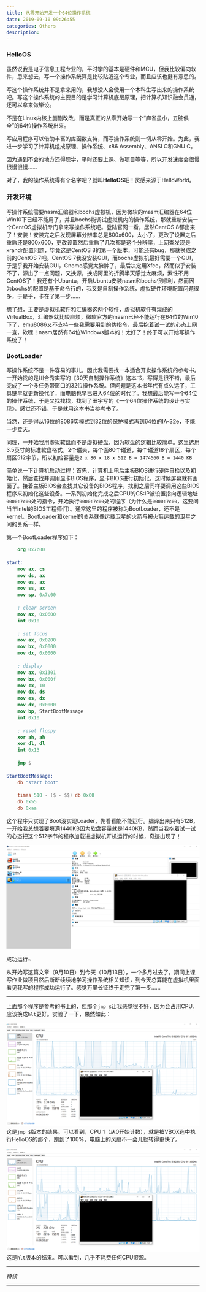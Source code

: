 ```yaml
---
title: 从零开始开发一个64位操作系统
date: 2019-09-10 09:26:55
categories: Others
description: 
---
```


### HelloOS

虽然说我是电子信息工程专业的，平时学的基本是硬件和MCU，但我比较偏向软件，思来想去，写一个操作系统算是比较贴近这个专业，而且应该也挺有意思的。

写这个操作系统并不是拿来用的，我想没人会使用一个本科生写出来的操作系统吧。写这个操作系统的主要目的是学习计算机底层原理，把计算机知识融会贯通，还可以拿来做毕设。

不是在Linux内核上删删改改，而是真正的从零开始写一个“麻雀虽小，五脏俱全”的64位操作系统出来。

写应用程序可以借助丰富的库函数支持，而写操作系统则一切从零开始。为此，我进一步学习了计算机组成原理、操作系统、x86 Assembly、ANSI C和GNU C。

因为遇到不会的地方还得现学，平时还要上课、做项目等等，所以开发速度会很慢很慢很慢……

对了，我的操作系统得有个名字吧？就叫**HelloOS**吧！灵感来源于HelloWorld。

### 开发环境

写操作系统需要nasm汇编器和bochs虚拟机，因为微软的masm汇编器在64位Win10下已经不能用了，并且bochs能调试虚拟机内的操作系统，那就重新安装一个CentOS虚拟机专门拿来写操作系统吧。登陆官网一看，居然CentOS 8都出来了！安装！安装完之后发现屏幕分辨率总是800x600，太小了，更改了设置之后重启还是800x600，更改设置然后重启了几次都是这个分辨率，上网查发现是xrandr配置问题，毕竟这是CentOS 8的第一个版本，可能还有bug，那就换成之前的CentOS 7吧。CentOS 7我没安装GUI，而bochs虚拟机最好需要一个GUI，于是乎我开始安装GUI，Gnome感觉太臃肿了，最后决定用Xfce，然而似乎安装不了，源出了一点问题，又换源，换成阿里的折腾半天感觉太麻烦，索性不用CentOS了！我还有个Ubuntu，开启Ubuntu安装nasm和bochs很顺利，然而因为bochs的配置是基于命令行的，我又是自制操作系统，虚拟硬件环境配置问题很多，于是乎，卡在了第一步……

想了想，主要是虚拟机软件和汇编器这两个软件，虚拟机软件有现成的VirtualBox，汇编器就比较麻烦，微软官方的masm已经不能运行在64位的Win10下了，emu8086又不支持一些我需要用到的伪指令，最后抱着试一试的心态上网一查，欸嘿！nasm居然有64位Windows版本的！太好了！终于可以开始写操作系统了！

### BootLoader

写操作系统不是一件容易的事儿，因此我需要找一本适合开发操作系统的参考书。一开始找的是川合秀实写的《30天自制操作系统》这本书，写得是很不错，最后完成了一个多任务带窗口的32位操作系统。但问题是这本书年代有点久远了，工具链早就更新换代了，而电脑也早已进入64位的时代了。我想最后能写一个64位的操作系统，于是又找找找，找到了田宇写的《一个64位操作系统的设计与实现》，感觉还不错，于是就用这本书当参考书了。

当然，还是得从16位的8086实模式到32位的保护模式再到64位的IA-32e，不能一步登天。

同理，一开始我用虚拟软盘而不是虚拟硬盘，因为软盘的逻辑比较简单。这里选用3.5英寸的标准软盘格式，2个磁头，每个面80个磁道，每个磁道18个扇区，每个扇区512字节，所以初始容量是`2 x 80 x 18 x 512 B = 1474560 B = 1440 KB`

简单说一下计算机启动过程：首先，计算机上电后主板BIOS进行硬件自检以及初始化，然后查找并调用显卡BIOS程序，显卡BIOS进行初始化，这时候屏幕就有画面了。接着主板BIOS会查找其它设备的BIOS程序，找到之后同样要调用这些BIOS程序来初始化这些设备。一系列初始化完成之后CPU的CS:IP被设置指向逻辑地址`0000:7c00`处的指令，开始执行`0000:7c00`处的程序（为什么是`0000:7c00`，这要问当年Intel的BIOS工程师们）。通常这里的程序被称为BootLoader，还不是kernel。BootLoader和kernel的关系就像运载卫星的火箭与被火箭运载的卫星之间的关系一样。

第一个BootLoader程序如下：

```nasm
    org 0x7c00

start:
    mov ax, cs
    mov ds, ax
    mov es, ax
    mov ss, ax
    mov sp, 0x7c00

    ; clear screen
    mov ax, 0x0600
    int 0x10

    ; set focus
    mov ax, 0x0200
    mov bx, 0x0000
    mov dx, 0x0000

    ; display
    mov ax, 0x1301
    mov bx, 0x000f
    mov cx, 10
    mov dx, ds
    mov es, dx
    mov dx, 0x0000
    mov bp, StartBootMessage
    int 0x10

    ; reset floppy
    xor ah, ah
    xor dl, dl
    int 0x13

    jmp $

StartBootMessage:
    db "start boot"

    times 510 - ($ - $$) db 0x00
    db 0x55
    db 0xaa
```

这个程序只实现了Boot没实现Loader，先看看能不能运行。编译出来只有512B，一开始我总想着要填满1440KB因为软盘容量就是1440KB，然而当我抱着试一试的心态把这个512字节的程序加载进虚拟机开机运行的时候，奇迹出现了！

![](从零开始开发一个64位操作系统/1.png)

成功运行~

从开始写这篇文章（9月10日）到今天（10月13日），一个多月过去了，期间上课写作业做项目然后断断续续地学习操作系统相关知识，到今天总算能在虚拟机里面看见我写的程序成功运行了。感觉万里长征终于走完了第一步……

---

上面那个程序是参考的书上的，但那个`jmp $`让我感觉很不好，因为会占用CPU，应该换成`hlt`更好。实验了一下，果然如此：

![](从零开始开发一个64位操作系统/2.png)
这是`jmp $`版本的结果。可以看到，CPU 1（从0开始计数），就是被VBOX选中执行HelloOS的那个，跑到了100%，电脑上的风扇不一会儿就转得更快了。

![](从零开始开发一个64位操作系统/3.png)
这是`hlt`版本的结果。可以看到，几乎不耗费任何CPU资源。

---

*待续*

---
